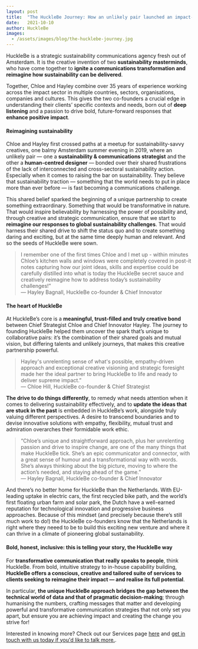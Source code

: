 ```yaml
---
layout: post
title:  "The HuckleBe Journey: How an unlikely pair launched an impact-driven company with a twist"
date:   2021-10-10
author: HuckleBe
images:
  - /assets/images/blog/the-hucklebe-journey.jpg
---
```

HuckleBe is a strategic sustainability communications agency fresh out of Amsterdam. It is the creative invention of two **sustainability masterminds**, who have come together to **ignite a communications transformation and reimagine how sustainability can be delivered**.

Together, Chloe and Hayley combine over 35 years of experience working across the impact sector in multiple countries, sectors, organisations, companies and cultures. This gives the two co-founders a crucial edge in understanding their clients’ specific contexts and needs, born out of **deep listening** and a passion to drive bold, future-forward responses that **enhance positive impact**.

#### Reimagining sustainability

Chloe and Hayley first crossed paths at a meetup for sustainability-savvy creatives, one balmy Amsterdam summer evening in 2019, where an unlikely pair — one a **sustainability & communications strategist** and the other a **human-centred designer** — bonded over their shared frustrations of the lack of interconnected and cross-sectoral sustainability action. Especially when it comes to raising the bar on sustainability. They believe that sustainability traction — something that the world needs to put in place more than ever before — is fast becoming a communications challenge.

This shared belief sparked the beginning of a unique partnership to create something extraordinary. Something that would be transformative in nature. That would inspire believability by harnessing the power of possibility and, through creative and strategic communication, ensure that we start to **reimagine our responses to global sustainability challenges**. That would harness their shared drive to shift the status quo and to create something daring and exciting, but at the same time deeply human and relevant. And so the seeds of HuckleBe were sown.

> I remember one of the first times Chloe and I met up - within minutes Chloe’s kitchen walls and windows were completely covered in post-it notes capturing how our joint ideas, skills and expertise could be carefully distilled into what is today the HuckleBe secret sauce and creatively reimagine how to address today’s sustainability challenges!” <br> &mdash; Hayley Bagnall, HuckleBe co-founder & Chief Innovator

#### The heart of HuckleBe

At HuckleBe’s core is a **meaningful, trust-filled and truly creative bond** between Chief Strategist Chloe and Chief Innovator Hayley. The journey to founding HuckleBe helped them uncover the spark that’s unique to collaborative pairs: it’s the combination of their shared goals and mutual vision, but differing talents and unlikely journeys, that makes this creative partnership powerful.

> Hayley's unrelenting sense of what's possible, empathy-driven approach and exceptional creative visioning and strategic foresight made her the ideal partner to bring  HuckleBe to life and ready to deliver supreme impact.” <br> &mdash; Chloe Hill, HuckleBe co-founder & Chief Strategist

**The drive to do things differently**, to remedy what needs attention when it comes to delivering sustainability effectively, and to **update the ideas that are stuck in the past** is embedded in HuckleBe’s work, alongside truly valuing different perspectives. A desire to transcend boundaries and to devise innovative solutions with empathy, flexibility, mutual trust and admiration overarches their formidable work ethic.

> “Chloe’s unique and straightforward approach, plus her unrelenting passion and drive to inspire change, are one of the many things that make HuckleBe tick. She’s an epic communicator and connector, with a great sense of humour and a transformational way with words. She’s always thinking about the big picture, moving to where the action’s needed, and staying ahead of the game.” <br> &mdash; Hayley Bagnall, HuckleBe co-founder & Chief Innovator

And there’s no better home for HuckleBe than the Netherlands. With EU-leading uptake in electric cars, the first recycled bike path, and the world’s first floating urban farm and solar park, the Dutch have a well-earned reputation for technological innovation and progressive business approaches. Because of this mindset (and precisely because there’s still much work to do!) the HuckleBe co-founders know that the Netherlands is right where they neeed to be to build this exciting new venture and where it can thrive in a climate of pioneering global sustainability.

#### Bold, honest, inclusive: this is telling your story, the HuckleBe way

For **transformative communication that really speaks to people**, think HuckleBe. From bold, intuitive  strategy to in-house capability building, **HuckleBe offers a conscious, creative and tailored suite of services to clients seeking to reimagine their impact — and realise its full potential**.

In particular, **the unique HuckleBe approach bridges the gap between the technical world of data and that of pragmatic decision-making**; through humanising the numbers, crafting messages that matter and developing powerful and transformative communication strategies that not only set you apart, but ensure you are achieving impact and creating the change you strive for!

Interested in knowing more? Check out our Services page [here](/#services) and [get in touch with us today if you'd like to talk more.](/#contact).
